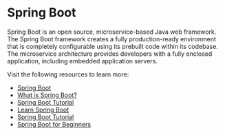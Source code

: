 # Spring Boot

Spring Boot is an open source, microservice-based Java web framework. The Spring Boot framework creates a fully production-ready environment that is completely configurable using its prebuilt code within its codebase. The microservice architecture provides developers with a fully enclosed application, including embedded application servers.

Visit the following resources to learn more:

- [Spring Boot](https://spring.io/projects/spring-boot/)
- [What is Spring Boot?](https://www.ibm.com/cloud/learn/java-spring-boot)
- [Spring Boot Tutorial](https://www.javaguides.net/2021/07/spring-boot-tutorial-for-beginners.html)
- [Learn Spring Boot](https://www.baeldung.com/spring-boot)
- [Spring Boot Tutorial](https://youtu.be/vtPkZShrvXQ)
- [Spring Boot for Beginners](https://youtu.be/UfOxcrxhC0s)

